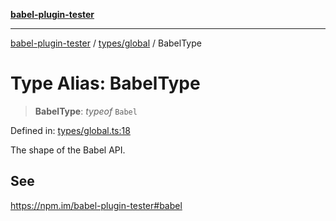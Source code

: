 [**babel-plugin-tester**](../../../README.md)

***

[babel-plugin-tester](../../../README.md) / [types/global](../README.md) / BabelType

# Type Alias: BabelType

> **BabelType**: *typeof* `Babel`

Defined in: [types/global.ts:18](https://github.com/babel-utils/babel-plugin-tester/blob/fc3d21b0d5e00d8cddad4db323f3724c672066fd/types/global.ts#L18)

The shape of the Babel API.

## See

https://npm.im/babel-plugin-tester#babel
